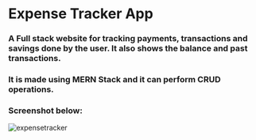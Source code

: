 # Expense Tracker App

### A Full stack website for tracking payments, transactions and savings done by the user. It also shows the balance and past transactions.
### It is made using MERN Stack and it can perform CRUD operations.

### Screenshot below:
![expensetracker](https://github.com/piyushverma2001/Expense_Tracker/assets/76246211/87efa4a1-ca7d-4833-a495-63794062c6bc)
